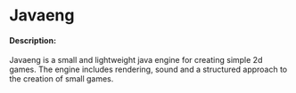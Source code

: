 # Javaeng


#### Description:
Javaeng is a small and lightweight java engine for creating simple 2d games. The engine includes rendering, sound and a structured approach to the creation of small games.



